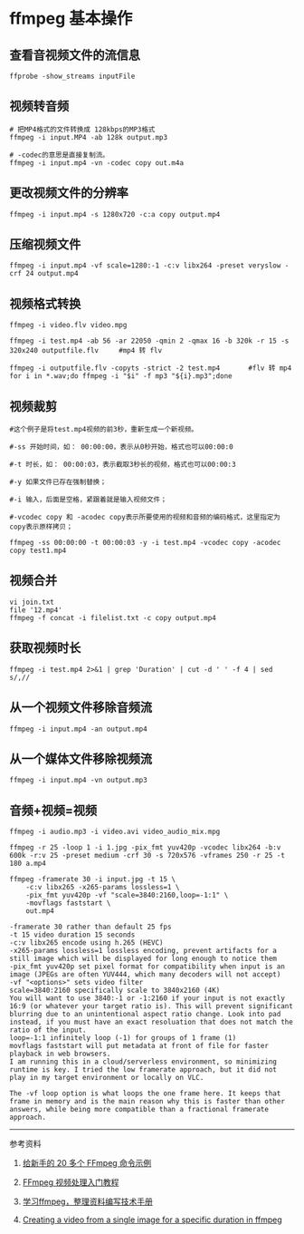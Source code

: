 # ffmpeg 基本操作

## 查看音视频文件的流信息
```
ffprobe -show_streams inputFile
```
## 视频转音频
```
# 把MP4格式的文件转换成 128kbps的MP3格式
ffmpeg -i input.MP4 -ab 128k output.mp3

# -codec的意思是直接复制流。
ffmpeg -i input.mp4 -vn -codec copy out.m4a
```

## 更改视频文件的分辨率
```
ffmpeg -i input.mp4 -s 1280x720 -c:a copy output.mp4
```
## 压缩视频文件
```
ffmpeg -i input.mp4 -vf scale=1280:-1 -c:v libx264 -preset veryslow -crf 24 output.mp4
```
## 视频格式转换
```
ffmpeg -i video.flv video.mpg

ffmpeg -i test.mp4 -ab 56 -ar 22050 -qmin 2 -qmax 16 -b 320k -r 15 -s 320x240 outputfile.flv     #mp4 转 flv  
      
ffmpeg -i outputfile.flv -copyts -strict -2 test.mp4       #flv 转 mp4  
for i in *.wav;do ffmpeg -i "$i" -f mp3 "${i}.mp3";done
```

## 视频裁剪
```
#这个例子是将test.mp4视频的前3秒，重新生成一个新视频。

#-ss 开始时间，如： 00:00:00，表示从0秒开始，格式也可以00:00:0

#-t 时长，如： 00:00:03，表示截取3秒长的视频，格式也可以00:00:3

#-y 如果文件已存在强制替换；

#-i 输入，后面是空格，紧跟着就是输入视频文件；

#-vcodec copy 和 -acodec copy表示所要使用的视频和音频的编码格式，这里指定为copy表示原样拷贝；

ffmpeg -ss 00:00:00 -t 00:00:03 -y -i test.mp4 -vcodec copy -acodec copy test1.mp4

```

## 视频合并
```
vi join.txt
file '12.mp4'
ffmpeg -f concat -i filelist.txt -c copy output.mp4
```
## 获取视频时长
```
ffmpeg -i test.mp4 2>&1 | grep 'Duration' | cut -d ' ' -f 4 | sed s/,//  
```

## 从一个视频文件移除音频流
```
ffmpeg -i input.mp4 -an output.mp4
```
## 从一个媒体文件移除视频流
```
ffmpeg -i input.mp4 -vn output.mp3
```
## 音频+视频=视频
```
ffmpeg -i audio.mp3 -i video.avi video_audio_mix.mpg

ffmpeg -r 25 -loop 1 -i 1.jpg -pix_fmt yuv420p -vcodec libx264 -b:v 600k -r:v 25 -preset medium -crf 30 -s 720x576 -vframes 250 -r 25 -t 180 a.mp4
```

```
ffmpeg -framerate 30 -i input.jpg -t 15 \
    -c:v libx265 -x265-params lossless=1 \
    -pix_fmt yuv420p -vf "scale=3840:2160,loop=-1:1" \
    -movflags faststart \
    out.mp4
 
-framerate 30 rather than default 25 fps
-t 15 video duration 15 seconds
-c:v libx265 encode using h.265 (HEVC)
-x265-params lossless=1 lossless encoding, prevent artifacts for a still image which will be displayed for long enough to notice them
-pix_fmt yuv420p set pixel format for compatibility when input is an image (JPEGs are often YUV444, which many decoders will not accept)
-vf "<options>" sets video filter
scale=3840:2160 specifically scale to 3840x2160 (4K)
You will want to use 3840:-1 or -1:2160 if your input is not exactly 16:9 (or whatever your target ratio is). This will prevent significant blurring due to an unintentional aspect ratio change. Look into pad instead, if you must have an exact resoluation that does not match the ratio of the input.
loop=-1:1 infinitely loop (-1) for groups of 1 frame (1)
movflags faststart will put metadata at front of file for faster playback in web browsers.
I am running this in a cloud/serverless environment, so minimizing runtime is key. I tried the low framerate approach, but it did not play in my target environment or locally on VLC.

The -vf loop option is what loops the one frame here. It keeps that frame in memory and is the main reason why this is faster than other answers, while being more compatible than a fractional framerate approach.
```
---
参考资料
1. [给新手的 20 多个 FFmpeg 命令示例](https://zhuanlan.zhihu.com/p/67878761)

1. [FFmpeg 视频处理入门教程](https://www.ruanyifeng.com/blog/2020/01/ffmpeg.html)

1. [学习ffmpeg，整理资料编写技术手册](https://github.com/feixiao/ffmpeg)

1. [Creating a video from a single image for a specific duration in ffmpeg](https://stackoverflow.com/questions/25891342/creating-a-video-from-a-single-image-for-a-specific-duration-in-ffmpeg)

